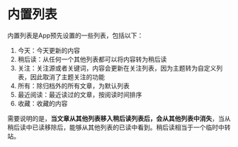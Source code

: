 # 内置列表

内置列表是App预先设置的一些列表，包括以下：

1. 今天：今天更新的内容
2. 稍后读：从任何一个其他列表都可以将内容转为稍后读
3. 关注：关注源或者关键词，内容会更新在关注列表，因为主题转为自定义列表，因此取消了主题关注的功能
4. 所有：除归档外的所有文章，为默认列表
5. 最近阅读：最近读过的文章，按阅读时间排序
6. 收藏：收藏的内容

需要说明的是，**当文章从其他列表移入稍后读列表后，会从其他列表中消失**，当从稍后读中已读移除后，能够从其他列表的已读中看到。稍后读相当于一个临时中转站。

